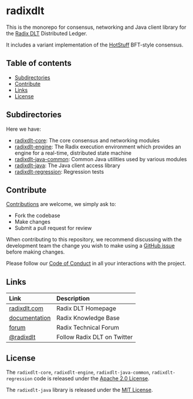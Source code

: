 # radixdlt

This is the monorepo for consensus, networking and Java client library for the [Radix DLT](https://www.radixdlt.com)
Distributed Ledger.

It includes a variant implementation of the [HotStuff](https://arxiv.org/abs/1803.05069) BFT-style consensus.

## Table of contents

- [Subdirectories](#subdirectories)
- [Contribute](#contribute)
- [Links](#links)
- [License](#license)

## Subdirectories
Here we have:

- [radixdlt-core](radixdlt-core/README.md): The core consensus and networking modules
- [radixdlt-engine](radixdlt-engine/README.md): The Radix execution environment which provides an engine for a real-time, distributed state machine
- [radixdlt-java-common](radixdlt-java-common/README.md): Common Java utilities used by various modules
- [radixdlt-java](radixdlt-java/README.md): The Java client access library
- [radixdlt-regression](radixdlt-regression/README.md): Regression tests

## Contribute

[Contributions](CONTRIBUTING.md) are welcome, we simply ask to:

* Fork the codebase
* Make changes
* Submit a pull request for review

When contributing to this repository, we recommend discussing with the development team the change you wish to make using a [GitHub issue](https://github.com/radixdlt/radixdlt/issues) before making changes.

Please follow our [Code of Conduct](CODE_OF_CONDUCT.md) in all your interactions with the project.

## Links

| Link | Description |
| :----- | :------ |
[radixdlt.com](https://radixdlt.com/) | Radix DLT Homepage
[documentation](https://docs.radixdlt.com/) | Radix Knowledge Base
[forum](https://forum.radixdlt.com/) | Radix Technical Forum
[@radixdlt](https://twitter.com/radixdlt) | Follow Radix DLT on Twitter

## License

The `radixdlt-core`, `radixdlt-engine`, `radixdlt-java-common`, `radixdlt-regression` code is released under the [Apache 2.0 License](LICENSE).

The `radixdlt-java` library is released under the [MIT License](radixdlt-java/LICENSE).
